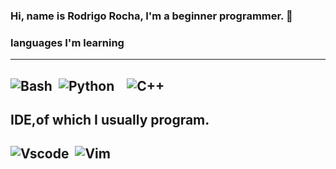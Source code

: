 ### Hi, name is Rodrigo Rocha, I'm a beginner programmer. 👋

<!--
**Rodrigo-O-programmer/Rodrigo-O-programmer** is a ✨ _special_ ✨ repository because its `README.md` (this file) appears on your GitHub profile.

Here are some ideas to get you started:


-->
### languages ​​I'm learning
---
![Bash](https://img.shields.io/badge/Shell_Script-121011?style=for-the-badge&logo=gnu-bash&logoColor=white)&nbsp;
![Python](https://img.shields.io/badge/Python-FFD43B?style=for-the-badge&logo=python&logoColor=blue)&nbsp;
![]()&nbsp;
![C++](https://img.shields.io/badge/C%2B%2B-00599C?style=for-the-badge&logo=c%2B%2B&logoColor=white)&nbsp;
---
IDE,of which I usually program.
---
![Vscode](https://img.shields.io/badge/VSCode-0078D4?style=for-the-badge&logo=visual%20studio%20code&logoColor=white)&nbsp;
![Vim](https://img.shields.io/badge/VIM-%2311AB00.svg?&style=for-the-badge&logo=vim&logoColor=white)&nbsp;
---
